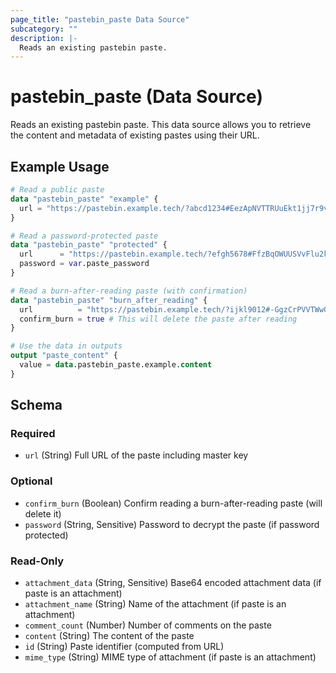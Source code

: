 ```yaml
---
page_title: "pastebin_paste Data Source"
subcategory: ""
description: |-
  Reads an existing pastebin paste.
---
```


# pastebin_paste (Data Source)

Reads an existing pastebin paste. This data source allows you to retrieve the content and metadata of existing pastes using their URL.

## Example Usage

```terraform
# Read a public paste
data "pastebin_paste" "example" {
  url = "https://pastebin.example.tech/?abcd1234#EezApNVTTRUuEkt1jj7r9vSfewLBvUohDSXWuvPEs1bF"
}

# Read a password-protected paste
data "pastebin_paste" "protected" {
  url      = "https://pastebin.example.tech/?efgh5678#FfzBqOWUUSVvFlu2kk8s0wTgfxMCwVpiETYXvwQFt2cG"
  password = var.paste_password
}

# Read a burn-after-reading paste (with confirmation)
data "pastebin_paste" "burn_after_reading" {
  url          = "https://pastebin.example.tech/?ijkl9012#-GgzCrPVVTWwGmv3ll9t1xUhgyNDxWqjFUZYwxRGu3dH"
  confirm_burn = true # This will delete the paste after reading
}

# Use the data in outputs
output "paste_content" {
  value = data.pastebin_paste.example.content
}
```

<!-- schema generated by tfplugindocs -->
## Schema

### Required

- `url` (String) Full URL of the paste including master key

### Optional

- `confirm_burn` (Boolean) Confirm reading a burn-after-reading paste (will delete it)
- `password` (String, Sensitive) Password to decrypt the paste (if password protected)

### Read-Only

- `attachment_data` (String, Sensitive) Base64 encoded attachment data (if paste is an attachment)
- `attachment_name` (String) Name of the attachment (if paste is an attachment)
- `comment_count` (Number) Number of comments on the paste
- `content` (String) The content of the paste
- `id` (String) Paste identifier (computed from URL)
- `mime_type` (String) MIME type of attachment (if paste is an attachment)